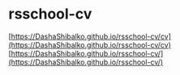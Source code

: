 # rsschool-cv
[https://DashaShibalko.github.io/rsschool-cv/cv](https://DashaShibalko.github.io/rsschool-cv/cv)
[https://DashaShibalko.github.io/rsschool-cv/](https://DashaShibalko.github.io/rsschool-cv/)
